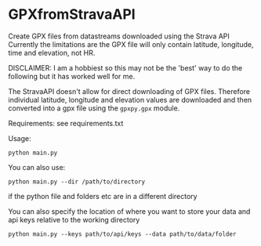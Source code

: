 # GPXfromStravaAPI
Create GPX files from datastreams downloaded using the Strava API
Currently the limitations are the GPX file will only contain latitude, longitude, time and elevation, not HR.

DISCLAIMER: I am a hobbiest so this may not be the 'best' way to do the following but it has worked well for me.

The StravaAPI doesn't allow for direct downloading of GPX files. Therefore individual latitude, longitude and elevation values are downloaded and then converted into a gpx file using the `gpxpy.gpx` module.

Requirements: see requirements.txt

Usage:
```
python main.py
```

You can also use:
```
python main.py --dir /path/to/directory
```
if the python file and folders etc are in a different directory

You can also specify the location of where you want to store your data and api keys relative to the working directory
```
python main.py --keys path/to/api/keys --data path/to/data/folder
```
